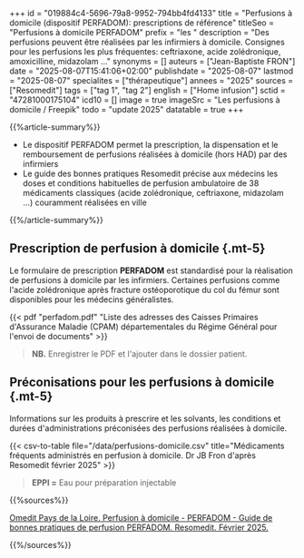 +++
id = "019884c4-5696-79a8-9952-794bb4fd4133"
title = "Perfusions à domicile (dispositif PERFADOM): prescriptions de référence"
titleSeo = "Perfusions à domicile PERFADOM"
prefix = "les "
description = "Des perfusions peuvent être réalisées par les infirmiers à domicile. Consignes pour les perfusions les plus fréquentes: ceftriaxone, acide zolédronique, amoxicilline, midazolam ..."
synonyms = []
auteurs = ["Jean-Baptiste FRON"]
date = "2025-08-07T15:41:06+02:00"
publishdate = "2025-08-07"
lastmod = "2025-08-07"
specialites = ["thérapeutique"]
annees = "2025"
sources = ["Resomedit"]
tags = ["tag 1", "tag 2"]
english = ["Home infusion"]
sctid = "47281000175104"
icd10 = []
image = true
imageSrc = "Les perfusions à domicile / Freepik"
todo = "update 2025"
datatable = true
+++

{{%article-summary%}}

- Le dispositif PERFADOM permet la prescription, la dispensation et le remboursement de perfusions réalisées à domicile (hors HAD) par des infirmiers
- Le guide des bonnes pratiques Resomedit précise aux médecins les doses et conditions habituelles de perfusion ambulatoire de 38 médicaments classiques (acide zolédronique, ceftriaxone, midazolam ...) couramment réalisées en ville

{{%/article-summary%}}

## Prescription de perfusion à domicile {.mt-5}

Le formulaire de prescription **PERFADOM** est standardisé pour la réalisation de perfusions à domicile par les infirmiers. Certaines perfusions comme l'acide zolédronique après fracture ostéoporotique du col du fémur sont disponibles pour les médecins généralistes.

{{< pdf "perfadom.pdf" "Liste des adresses des Caisses Primaires d'Assurance Maladie (CPAM) départementales du Régime Général pour l'envoi de documents" >}}

> **NB.** Enregistrer le PDF et l'ajouter dans le dossier patient.

## Préconisations pour les perfusions à domicile {.mt-5}

Informations sur les produits à prescrire et les solvants, les conditions et durées d'administrations préconisées des perfusions réalisées à domicile.

{{< csv-to-table file="/data/perfusions-domicile.csv" title="Médicaments fréquents administrés en perfusion à domicile. Dr JB Fron d'après Resomedit février 2025" >}}

> **EPPI =** Eau pour préparation injectable

{{%sources%}}

[Omedit Pays de la Loire. Perfusion à domicile - PERFADOM - Guide de bonnes pratiques de perfusion PERFADOM. Resomedit. Février 2025.](https://www.omedit-paysdelaloire.fr/bon-usage-des-produits-de-sante/perfusion/perfadom/)

{{%/sources%}}

